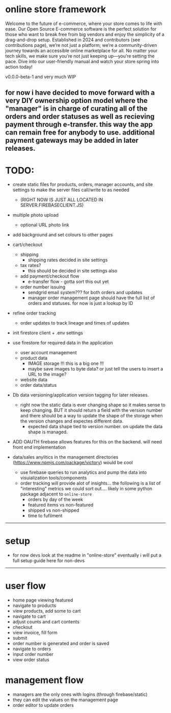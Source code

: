# online store framework

Welcome to the future of e-commerce, where your store comes to life with ease. Our Open Source E-commerce software is the perfect solution for those who want to break free from big vendors and enjoy the simplicity of a drag-and-drop setup. Established in 2024 and contributors (see contributions page), we’re not just a platform; we’re a community-driven journey towards an accessible online marketplace for all. No matter your tech skills, we make sure you’re not just keeping up—you’re setting the pace. Dive into our user-friendly manual and watch your store spring into action today!

v0.0.0-beta-1 and very much WIP


for now i have decided to move forward with a very DIY ownership option model where the "manager" is in charge of curating all of the orders and order statuses as well as recieving payment through e-transfer. this way the app can remain free for anybody to use. additional payment gateways may be added in later releases. 
---

# TODO:

- create static files for products, orders, manager accounts, and site settings to make the server files call/write to as needed
    - (RIGHT NOW IS JUST ALL LOCATED IN SERVER.FIREBASECLIENT.JS)
- multiple photo upload
    - optional URL photo link
- add background and set colours to other pages

- cart/checkout
    - shipping
        - shipping rates decided in site settings
    - tax rates?
        - this should be decided in site settings also
    - add payment/checkout flow
        - e-transfer flow - gotta sort this out yet
    - order number issuing
        - sendgrid email system??? for both orders and updates
        - manager order management page should have the full list of orders and statuses. for now is just a lookup by ID
- refine order tracking
    - order updates to track lineage and times of updates

- init firestore client + .env settings

- use firestore for required data in the application
    - user account management
    - product data
        - IMAGE storage !!! this is a big one !!!
        - maybe save images to byte data? or just tell the users to insert a URL to the image?
    - website data
    - order data/status

- Db data versioning/application version tagging for later releases.
    - right now the static data is ever changing shape so it makes sense to keep changing. BUT it should return a field with the version number and there should be a way to update the shape of the storage when the version changes and expectes different data. 
        - expected data shape tied to version number. on update the data shape is managed.

- ADD OAUTH firebase allows features for this on the backend. will need front end implementation

- data/sales anylitics in the management directories (https://www.npmjs.com/package/victory) would be cool
    - use firebase queries to run analytics and pump the data into visuialization tools/components
    - order tracking will provide alot of insights... the following is a list of "interesting" metrics we could sort out.... likely in some python package adjacent to `online-store`
        - orders by day of the week
        - featured items vs non-featured
        - shipped vs non-shipped
        - time to fufilment


---
# setup

- for now devs look at the readme in "online-store" eventually i will put a full setup guide here for non-devs

--- 
# user flow

- home page viewing featured
- navigate to products
- view products, add some to cart
- navigate to cart
- adjust counts and cart contents
- checkout
- view invoice, fill form
- submit
- order number is generated and order is saved
- navigate to orders
- input order number
- view order status

# management flow

- managers are the only ones with logins (through firebase/static)
- they can edit the values on the management page
- order editor to update orders
